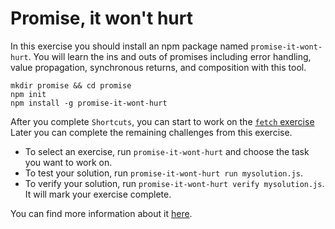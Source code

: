 # Promise, it won't hurt

In this exercise you should install an npm package named `promise-it-wont-hurt`.
You will learn the ins and outs of promises including error handling, value propagation, synchronous returns, and composition with this tool.

```shell
mkdir promise && cd promise
npm init
npm install -g promise-it-wont-hurt
```

After you complete `Shortcuts`, you can start to work on the [`fetch` exercise](../fetch-some-joke/README.md) Later you can complete the remaining challenges from this exercise.  

 -  To select an exercise, run `promise-it-wont-hurt` and choose the task you want to work on.
 -  To test your solution, run `promise-it-wont-hurt run mysolution.js`.
 -  To verify your solution, run `promise-it-wont-hurt verify mysolution.js`. It will mark your exercise complete.

You can find more information about it [here](https://github.com/stevekane/promise-it-wont-hurt).
